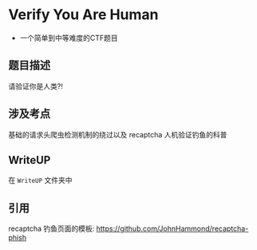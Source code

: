 # Verify You Are Human

- 一个简单到中等难度的CTF题目

## 题目描述

请验证你是人类?!

## 涉及考点

基础的请求头爬虫检测机制的绕过以及 recaptcha 人机验证钓鱼的科普

## WriteUP

在 `WriteUP` 文件夹中

## 引用

recaptcha 钓鱼页面的模板: https://github.com/JohnHammond/recaptcha-phish